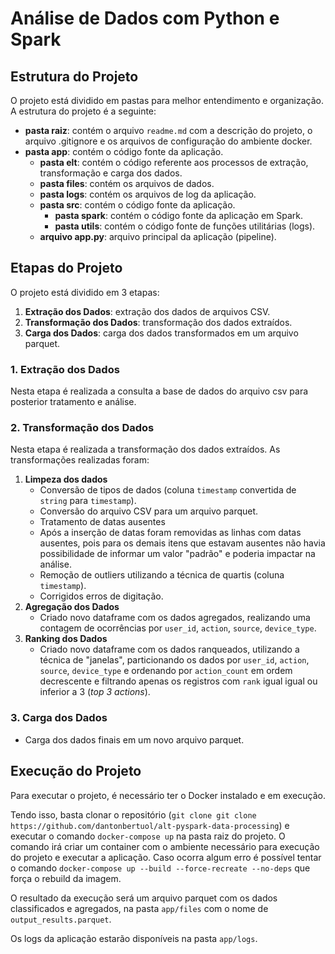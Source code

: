 # Análise de Dados com Python e Spark
## Estrutura do Projeto
O projeto está dividido em pastas para melhor entendimento e organização. A estrutura do projeto é a seguinte:
- **pasta raiz**: contém o arquivo `readme.md` com a descrição do projeto, o arquivo .gitignore e os arquivos de configuração do ambiente docker.
- **pasta app**: contém o código fonte da aplicação.
  - **pasta elt**: contém o código referente aos processos de extração, transformação e carga dos dados.
  - **pasta files**: contém os arquivos de dados.
  - **pasta logs**: contém os arquivos de log da aplicação.
  - **pasta src**: contém o código fonte da aplicação.
    - **pasta spark**: contém o código fonte da aplicação em Spark.
    - **pasta utils**: contém o código fonte de funções utilitárias (logs).
  - **arquivo app.py**: arquivo principal da aplicação (pipeline).
  
## Etapas do Projeto
O projeto está dividido em 3 etapas:
1. **Extração dos Dados**: extração dos dados de arquivos CSV.
2. **Transformação dos Dados**: transformação dos dados extraídos.
3. **Carga dos Dados**: carga dos dados transformados em um arquivo parquet.
   
### 1. Extração dos Dados
Nesta etapa é realizada a consulta a base de dados do arquivo csv para posterior tratamento e análise.

### 2. Transformação dos Dados
Nesta etapa é realizada a transformação dos dados extraídos. As transformações realizadas foram:
1. **Limpeza dos dados**
   - Conversão de tipos de dados (coluna `timestamp` convertida de `string` para `timestamp`).
   - Conversão do arquivo CSV para um arquivo parquet.
   - Tratamento de datas ausentes 
   - Após a inserção de datas foram removidas as linhas com datas ausentes, pois para os demais itens que estavam ausentes não havia possibilidade de informar um valor "padrão" e poderia impactar na análise.
   - Remoção de outliers utilizando a técnica de quartis (coluna `timestamp`).
   - Corrigidos erros de digitação.
2. **Agregação dos Dados**
   - Criado novo dataframe com os dados agregados, realizando uma contagem de ocorrências por `user_id`, `action`, `source`, `device_type`.
3. **Ranking dos Dados**
   - Criado novo dataframe com os dados ranqueados, utilizando a técnica de "janelas", particionando os dados por `user_id`, `action`, `source`, `device_type` e ordenando por `action_count` em ordem decrescente e filtrando apenas os registros com `rank` igual igual ou inferior a 3 (*top 3 actions*).

### 3. Carga dos Dados
   - Carga dos dados finais em um novo arquivo parquet.

## Execução do Projeto
Para executar o projeto, é necessário ter o Docker instalado e em execução.

Tendo isso, basta clonar o repositório (`git clone git clone https://github.com/dantonbertuol/alt-pyspark-data-processing`) e executar o comando `docker-compose up` na pasta raiz do projeto. O comando irá criar um container com o ambiente necessário para execução do projeto e executar a aplicação.
Caso ocorra algum erro é possível tentar o comando `docker-compose up --build --force-recreate --no-deps` que força o rebuild da imagem.

O resultado da execução será um arquivo parquet com os dados classificados e agregados, na pasta `app/files` com o nome de `output_results.parquet`.

Os logs da aplicação estarão disponíveis na pasta `app/logs`.
